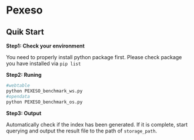 <div>
    <h1>Pexeso</h1>
</div>

<h2>Quik Start</h2>

**Step1: Check your environment**

You need to properly install python package first. Please check package you have installed via `pip list`

**Step2: Runing**

```sh
#webtable
python PEXESO_benchmark_ws.py
#opendata
python PEXESO_benchmark_os.py
```

**Step3: Output**

Automatically check if the index has been generated. If it is complete, start querying and output the result file to the path of `storage_path`.

